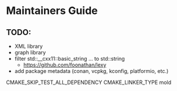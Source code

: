 # Maintainers Guide

## TODO:
- XML library
- graph library
- filter std::__cxx11::basic_string ... to std::string
    - https://github.com/foonathan/lexy
- add package metadata (conan, vcpkg, kconfig, platformio, etc.)

CMAKE_SKIP_TEST_ALL_DEPENDENCY
CMAKE_LINKER_TYPE mold
